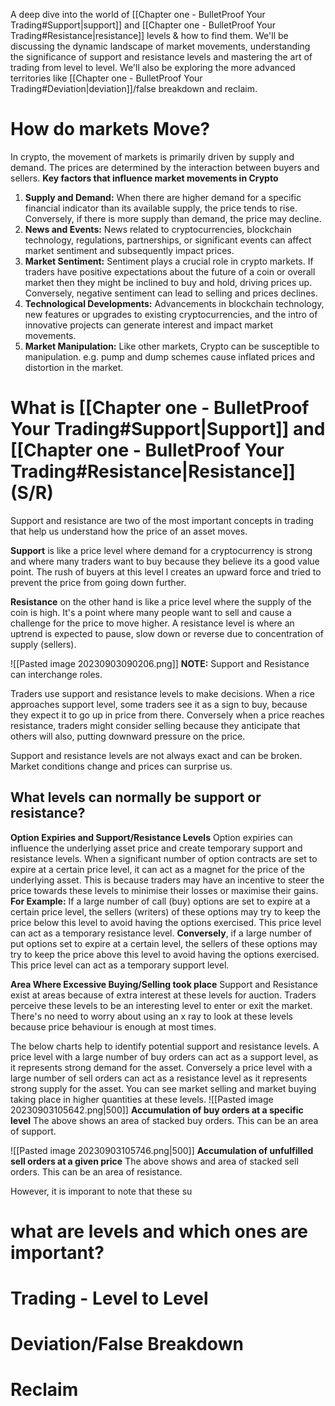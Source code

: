 A deep dive into the world of [[Chapter one - BulletProof Your Trading#Support|support]] and [[Chapter one - BulletProof Your Trading#Resistance|resistance]] levels & how to find them. We'll be discussing the dynamic landscape of market movements, understanding the significance of support and resistance levels and mastering the art of trading from level to level. We'll also be exploring the more advanced territories like [[Chapter one - BulletProof Your Trading#Deviation|deviation]]/false breakdown and reclaim. 

# How do markets Move?
In crypto, the movement of markets is primarily driven by supply and demand. The prices are determined by the interaction between buyers and sellers. 
**Key factors that influence market movements in Crypto**
1. **Supply and Demand:** When there are higher demand for a specific financial indicator than its available supply, the price tends to rise. Conversely, if there is more supply than demand, the price may decline. 
2. **News and Events:** News related to cryptocurrencies, blockchain technology, regulations, partnerships, or significant events can affect market sentiment and subsequently impact prices. 
3. **Market Sentiment:** Sentiment plays a crucial role in crypto markets. If traders have positive expectations about the future of a coin or overall market then they might be inclined to buy and hold, driving prices up. Conversely, negative sentiment can lead to selling and prices declines.  
4. **Technological Developments:** Advancements in blockchain technology, new features or upgrades to existing cryptocurrencies, and the intro of innovative projects can generate interest and impact market movements. 
5. **Market Manipulation:** Like other markets, Crypto can be susceptible to manipulation. e.g. pump and dump schemes cause inflated prices and distortion in the market. 
# What is [[Chapter one - BulletProof Your Trading#Support|Support]] and [[Chapter one - BulletProof Your Trading#Resistance|Resistance]] (S/R)
Support and resistance are two of the most important concepts in trading that help us understand how the price of an asset moves. 

**Support** is like a price level where demand for a cryptocurrency is strong and where many traders want to buy because they believe its a good value point. The rush of buyers at this level l creates an upward force and tried to prevent the price from going down further. 

**Resistance** on the other hand is like a price level where the supply of the coin is high. It's a point where many people want to sell and cause a challenge for the price to move higher. A resistance level is where an uptrend is expected to pause, slow down or reverse due to concentration of supply (sellers).

![[Pasted image 20230903090206.png]]
**NOTE:** Support and Resistance can interchange roles. 

Traders use support and resistance levels to make decisions. When a rice approaches support level, some traders see it as a sign to buy, because they expect it to go up in price from there. Conversely when a price reaches resistance, traders might consider selling because they anticipate that others will also, putting downward pressure on the price. 

Support and resistance levels are not always exact and can be broken. Market conditions change and prices can surprise us. 
## What levels can normally be support or resistance? 
**Option Expiries and Support/Resistance Levels**
	Option expiries can influence the underlying asset price and create temporary support and resistance levels. 
	When a significant number of option contracts are set to expire at a certain price level, it can act as a magnet for the price of the underlying asset. This is because traders may have an incentive to steer the price towards these levels to minimise their losses or maximise their gains.
	**For Example:** If a large number of call (buy) options are set to expire at a certain price level, the sellers (writers) of these options may try to keep the price below this level to avoid having the options exercised. This price level can act as a temporary resistance level. **Conversely**, if a large number of put options set to expire at a certain level, the sellers of these options may try to keep the price above this level to avoid having the options exercised. This price level can act as a temporary support level. 
	
**Area Where Excessive Buying/Selling took place**
	Support and Resistance exist at areas because of extra interest at these levels for auction. 
	Traders perceive these levels to be an interesting level to enter or exit the market. There's no need to worry about using an x ray to look at these levels because price behaviour is enough at most times. 

The below charts help to identify potential support and resistance levels. A price level with a large number of buy orders can act as a support level, as it represents strong demand for the asset. Conversely a price level with a large number of sell orders can act as a resistance level as it represents strong supply for the asset. You can see market selling and market buying taking place in higher quantities at these levels. 
![[Pasted image 20230903105642.png|500]]
**Accumulation of buy orders at a specific level**
The above shows an area of stacked buy orders. This can be an area of support.

![[Pasted image 20230903105746.png|500]]
**Accumulation of unfulfilled sell orders at a given price**
The above shows and area of stacked sell orders. This can be an area of resistance.

However, it is imporant to note that these su
# what are levels and which ones are important?
# Trading - Level to Level
# Deviation/False Breakdown
# Reclaim
